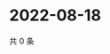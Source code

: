 # 2022-08-18

共 0 条

<!-- BEGIN WEIBO -->
<!-- 最后更新时间 Thu Aug 18 2022 17:17:25 GMT+0800 (China Standard Time) -->

<!-- END WEIBO -->
